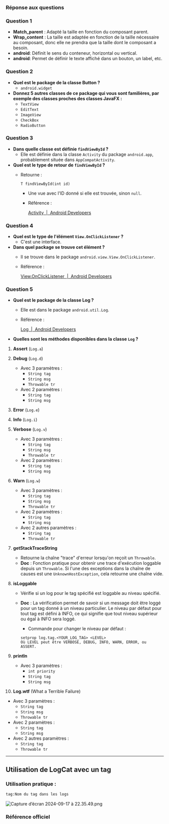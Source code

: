 ### Réponse aux questions

### Question 1

- **Match_parent** : Adapté la taille en fonction du composant parent.
- **Wrap_content** : La taille est adaptée en fonction de la taille nécessaire au composant, donc elle ne prendra que la taille dont le composant a besoin.
- **android**: Définit le sens du conteneur, horizontal ou vertical.
- **android**: Permet de définir le texte affiché dans un bouton, un label, etc.

### Question 2

- **Quel est le package de la classe Button ?**
    - `android.widget`
- **Donnez 5 autres classes de ce package qui vous sont familières, par exemple des classes proches des classes JavaFX :**
    - `TextView`
    - `EditText`
    - `ImageView`
    - `CheckBox`
    - `RadioButton`

### Question 3

- **Dans quelle classe est définie `findViewById` ?**
    - Elle est définie dans la classe `Activity` du package `android.app`, probablement située dans `AppCompatActivity`.
- **Quel est le type de retour de `findViewById` ?**
    - Retourne :
        
        ```
        T findViewById(int id)
        ```
        
        - Une vue avec l'ID donné si elle est trouvée, sinon `null`.
        - Référence :
            
            [Activity  |  Android Developers](https://developer.android.com/reference/android/app/Activity.html#findViewById(int))
            

### Question 4

- **Quel est le type de l'élément `View.OnClickListener` ?**
    - C'est une interface.
- **Dans quel package se trouve cet élément ?**
    - Il se trouve dans le package `android.view.View.OnClickListener`.
    - Référence :
        
        [View.OnClickListener  |  Android Developers](https://developer.android.com/reference/android/view/View.OnClickListener.html)
        

### Question 5

- **Quel est le package de la classe Log ?**
    - Elle est dans le package `android.util.Log`.
    - Référence :
        
        [Log  |  Android Developers](https://developer.android.com/reference/android/util/Log)
        
- **Quelles sont les méthodes disponibles dans la classe `Log` ?**
1. **Assert** (`Log.a`)
2. **Debug** (`Log.d`)
    - Avec 3 paramètres :
        - `String tag`
        - `String msg`
        - `Throwable tr`
    - Avec 2 paramètres :
        - `String tag`
        - `String msg`
3. **Error** (`Log.e`)
4. **Info** (`Log.i`)
5. **Verbose** (`Log.v`)
    - Avec 3 paramètres :
        - `String tag`
        - `String msg`
        - `Throwable tr`
    - Avec 2 paramètres :
        - `String tag`
        - `String msg`
6. **Warn** (`Log.w`)
    - Avec 3 paramètres :
        - `String tag`
        - `String msg`
        - `Throwable tr`
    - Avec 2 paramètres :
        - `String tag`
        - `String msg`
    - Avec 2 autres paramètres :
        - `String tag`
        - `Throwable tr`
7. **getStackTraceString**
    - Retourne la chaîne "trace" d'erreur lorsqu'on reçoit un `Throwable`.
    - **Doc** : Fonction pratique pour obtenir une trace d'exécution loggable depuis un `Throwable`. Si l'une des exceptions dans la chaîne de causes est une `UnknownHostException`, cela retourne une chaîne vide.
8. **isLoggable**
    - Vérifie si un log pour le tag spécifié est loggable au niveau spécifié.
    - **Doc** : La vérification permet de savoir si un message doit être loggé pour un tag donné à un niveau particulier. Le niveau par défaut pour tout tag est défini à INFO, ce qui signifie que tout niveau supérieur ou égal à INFO sera loggé.
        - Commande pour changer le niveau par défaut :
        
        ```
        setprop log.tag.<YOUR_LOG_TAG> <LEVEL>
        Où LEVEL peut être VERBOSE, DEBUG, INFO, WARN, ERROR, ou ASSERT.
        ```
        
9. **println**
    - Avec 3 paramètres :
        - `int priority`
        - `String tag`
        - `String msg`
10. **Log.wtf** (What a Terrible Failure)
- Avec 3 paramètres :
    - `String tag`
    - `String msg`
    - `Throwable tr`
- Avec 2 paramètres :
    - `String tag`
    - `String msg`
- Avec 2 autres paramètres :
    - `String tag`
    - `Throwable tr`

---

## Utilisation de LogCat avec un tag

### Utilisation pratique :

```markdown
tag:Nom du tag dans les logs
```

![Capture d’écran 2024-09-17 à 22.35.49.png](https://prod-files-secure.s3.us-west-2.amazonaws.com/9be4ca09-5965-4a26-a80e-0f294f1cf24b/447c7918-8951-4b82-9e75-df638285c2c0/Capture_decran_2024-09-17_a_22.35.49.png)

### Référence officiel
